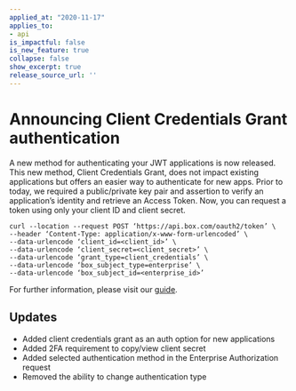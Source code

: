 ```yaml
---
applied_at: "2020-11-17"
applies_to: 
- api
is_impactful: false
is_new_feature: true
collapse: false
show_excerpt: true
release_source_url: ''
---
```


# Announcing Client Credentials Grant authentication

<!-- more -->

A new method for authenticating your JWT applications is now released. 
This new method, Client Credentials Grant, does not impact existing applications
but offers an easier way to authenticate for new apps. Prior to today, we
required a public/private key pair and assertion to verify an application’s
identity and retrieve an Access Token. Now, you can request a token using only
your client ID and client secret. 

```cURL
curl --location --request POST ‘https://api.box.com/oauth2/token’ \
--header ‘Content-Type: application/x-www-form-urlencoded’ \
--data-urlencode ‘client_id=<client_id>’ \
--data-urlencode ‘client_secret=<client_secret>’ \
--data-urlencode ‘grant_type=client_credentials’ \
--data-urlencode ‘box_subject_type=enterprise’ \
--data-urlencode ‘box_subject_id=<enterprise_id>’
```

For further information, please visit our [guide][guide]. 

## Updates

* Added client credentials grant as an auth option for new applications
* Added 2FA requirement to copy/view client secret
* Added selected authentication method in the Enterprise Authorization request 
* Removed the ability to change authentication type

[guide]: g://authentication/jwt/without-sdk/#client-credentials-grant
